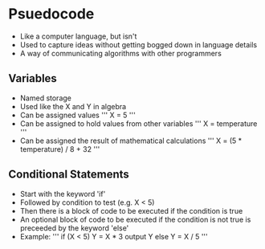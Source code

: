 Psuedocode
==========

  * Like a computer language, but isn't
  * Used to capture ideas without getting bogged down in language details
  * A way of communicating algorithms with other programmers
  
Variables
---------
  * Named storage
  * Used like the X and Y in algebra
  * Can be assigned values
'''
  X = 5
'''
  * Can be assigned to hold values from other variables
'''
  X = temperature
'''
  * Can be assigned the result of mathematical calculations
'''
  X = (5 * temperature) / 8 + 32
'''

Conditional Statements
----------------------
  * Start with the keyword 'if'
  * Followed by condition to test (e.g. X < 5)
  * Then there is a block of code to be executed if the condition is true
  * An optional block of code to be executed if the condition is not true is preceeded by the keyword 'else'
  * Example:
'''
  if (X < 5)
    Y = X * 3
    output Y
  else
    Y = X / 5
'''
